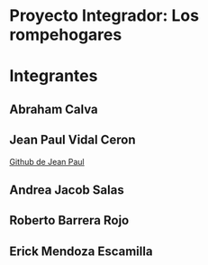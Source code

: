# Proyecto Integrador: Los rompehogares

# Integrantes

## Abraham Calva

## Jean Paul Vidal Ceron

[Github de Jean Paul](https://github.com/JeanPaulVidal)

## Andrea Jacob Salas

## Roberto Barrera Rojo

## Erick Mendoza Escamilla

